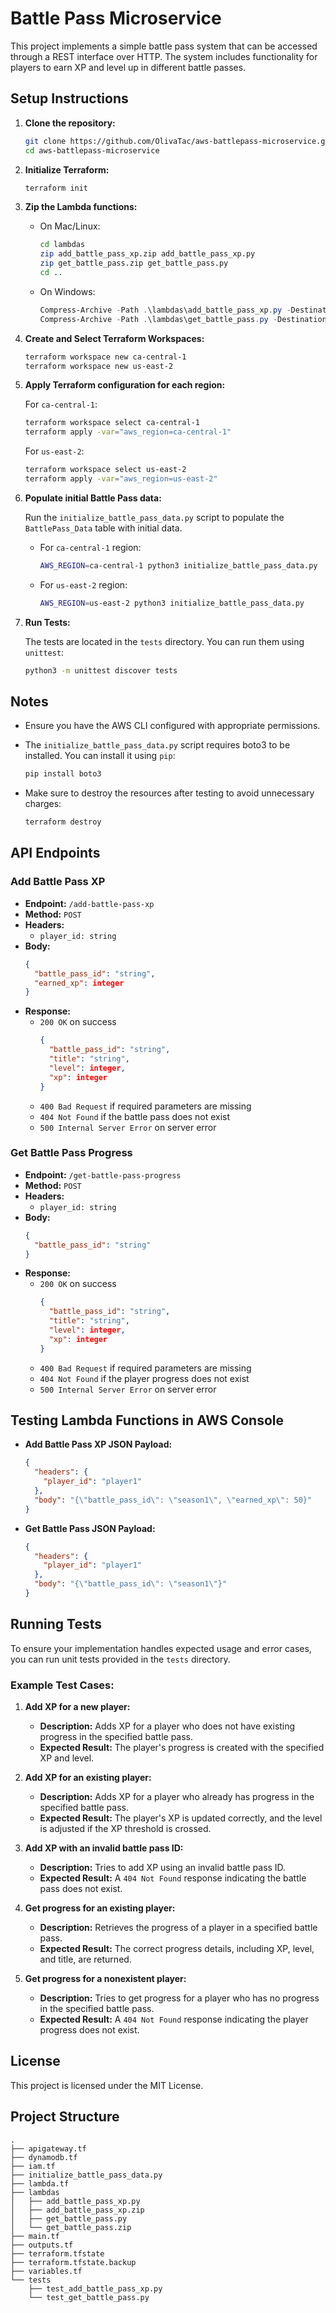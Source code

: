 # Battle Pass Microservice

This project implements a simple battle pass system that can be accessed through a REST interface over HTTP. The system includes functionality for players to earn XP and level up in different battle passes.

## Setup Instructions

1. **Clone the repository:**

    ```bash
    git clone https://github.com/OlivaTac/aws-battlepass-microservice.git
    cd aws-battlepass-microservice
    ```

2. **Initialize Terraform:**

    ```bash
    terraform init
    ```

3. **Zip the Lambda functions:**

    - On Mac/Linux:

        ```bash
        cd lambdas
        zip add_battle_pass_xp.zip add_battle_pass_xp.py
        zip get_battle_pass.zip get_battle_pass.py
        cd ..
        ```

    - On Windows:

        ```powershell
        Compress-Archive -Path .\lambdas\add_battle_pass_xp.py -DestinationPath .\lambdas\add_battle_pass_xp.zip
        Compress-Archive -Path .\lambdas\get_battle_pass.py -DestinationPath .\lambdas\get_battle_pass.zip
        ```

4. **Create and Select Terraform Workspaces:**

    ```bash
    terraform workspace new ca-central-1
    terraform workspace new us-east-2
    ```

5. **Apply Terraform configuration for each region:**

    For `ca-central-1`:

    ```bash
    terraform workspace select ca-central-1
    terraform apply -var="aws_region=ca-central-1"
    ```

    For `us-east-2`:

    ```bash
    terraform workspace select us-east-2
    terraform apply -var="aws_region=us-east-2"
    ```

6. **Populate initial Battle Pass data:**

    Run the `initialize_battle_pass_data.py` script to populate the `BattlePass_Data` table with initial data.

    - For `ca-central-1` region:

        ```bash
        AWS_REGION=ca-central-1 python3 initialize_battle_pass_data.py
        ```

    - For `us-east-2` region:

        ```bash
        AWS_REGION=us-east-2 python3 initialize_battle_pass_data.py
        ```

7. **Run Tests:**

    The tests are located in the `tests` directory. You can run them using `unittest`:

    ```bash
    python3 -m unittest discover tests
    ```

## Notes

- Ensure you have the AWS CLI configured with appropriate permissions.
- The `initialize_battle_pass_data.py` script requires boto3 to be installed. You can install it using `pip`:

    ```bash
    pip install boto3
    ```

- Make sure to destroy the resources after testing to avoid unnecessary charges:

    ```bash
    terraform destroy
    ```

## API Endpoints

### Add Battle Pass XP

- **Endpoint:** `/add-battle-pass-xp`
- **Method:** `POST`
- **Headers:**
  - `player_id: string`
- **Body:**
    ```json
    {
      "battle_pass_id": "string",
      "earned_xp": integer
    }
    ```
- **Response:**
    - `200 OK` on success
      ```json
      {
        "battle_pass_id": "string",
        "title": "string",
        "level": integer,
        "xp": integer
      }
      ```
    - `400 Bad Request` if required parameters are missing
    - `404 Not Found` if the battle pass does not exist
    - `500 Internal Server Error` on server error

### Get Battle Pass Progress

- **Endpoint:** `/get-battle-pass-progress`
- **Method:** `POST`
- **Headers:**
  - `player_id: string`
- **Body:**
    ```json
    {
      "battle_pass_id": "string"
    }
    ```
- **Response:**
    - `200 OK` on success
      ```json
      {
        "battle_pass_id": "string",
        "title": "string",
        "level": integer,
        "xp": integer
      }
      ```
    - `400 Bad Request` if required parameters are missing
    - `404 Not Found` if the player progress does not exist
    - `500 Internal Server Error` on server error

## Testing Lambda Functions in AWS Console

- **Add Battle Pass XP JSON Payload:**
    ```json
    {
      "headers": {
        "player_id": "player1"
      },
      "body": "{\"battle_pass_id\": \"season1\", \"earned_xp\": 50}"
    }
    ```

- **Get Battle Pass JSON Payload:**
    ```json
    {
      "headers": {
        "player_id": "player1"
      },
      "body": "{\"battle_pass_id\": \"season1\"}"
    }
    ```

## Running Tests

To ensure your implementation handles expected usage and error cases, you can run unit tests provided in the `tests` directory.

### Example Test Cases:

1. **Add XP for a new player:**

    - **Description:** Adds XP for a player who does not have existing progress in the specified battle pass.
    - **Expected Result:** The player's progress is created with the specified XP and level.

2. **Add XP for an existing player:**

    - **Description:** Adds XP for a player who already has progress in the specified battle pass.
    - **Expected Result:** The player's XP is updated correctly, and the level is adjusted if the XP threshold is crossed.

3. **Add XP with an invalid battle pass ID:**

    - **Description:** Tries to add XP using an invalid battle pass ID.
    - **Expected Result:** A `404 Not Found` response indicating the battle pass does not exist.

4. **Get progress for an existing player:**

    - **Description:** Retrieves the progress of a player in a specified battle pass.
    - **Expected Result:** The correct progress details, including XP, level, and title, are returned.

5. **Get progress for a nonexistent player:**

    - **Description:** Tries to get progress for a player who has no progress in the specified battle pass.
    - **Expected Result:** A `404 Not Found` response indicating the player progress does not exist.

## License

This project is licensed under the MIT License.

## Project Structure

```plaintext
.
├── apigateway.tf
├── dynamodb.tf
├── iam.tf
├── initialize_battle_pass_data.py
├── lambda.tf
├── lambdas
│   ├── add_battle_pass_xp.py
│   ├── add_battle_pass_xp.zip
│   ├── get_battle_pass.py
│   └── get_battle_pass.zip
├── main.tf
├── outputs.tf
├── terraform.tfstate
├── terraform.tfstate.backup
├── variables.tf
└── tests
    ├── test_add_battle_pass_xp.py
    └── test_get_battle_pass.py
